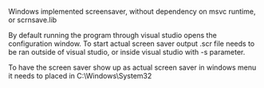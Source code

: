 Windows implemented screensaver, without dependency on msvc runtime, or scrnsave.lib

By default running the program through visual studio opens the configuration window.
To start actual screen saver output .scr file needs to be ran outside of visual studio, or inside visual studio with -s parameter.

To have the screen saver show up as actual screen saver in windows menu it needs to placed in
C:\Windows\System32
